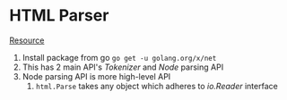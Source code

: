 # HTML Parser

[Resource](https://www.zenrows.com/blog/golang-html-parser#parse-html-using-the-tokenizer-api)

1. Install package from go `go get -u golang.org/x/net`
2. This has 2 main API's *Tokenizer* and *Node* parsing API
3. Node parsing API is more high-level API
    1. `html.Parse` takes any object which adheres to *io.Reader* interface